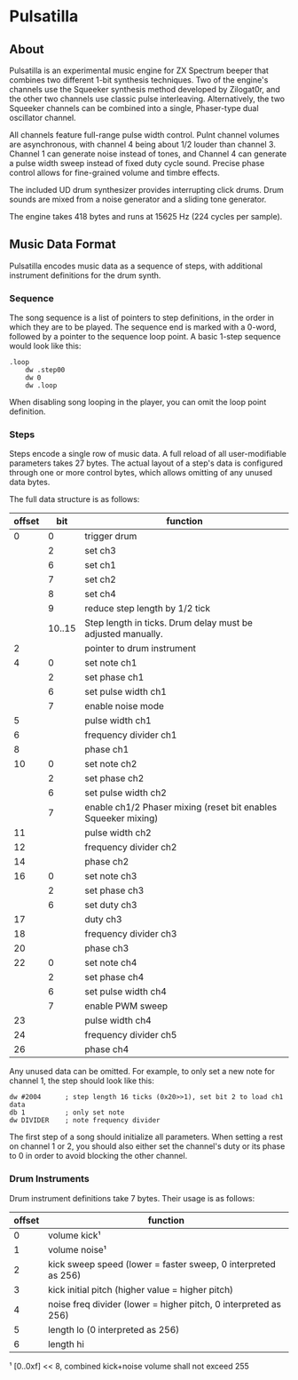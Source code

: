 # Pulsatilla

## About

Pulsatilla is an experimental music engine for ZX Spectrum beeper that combines two different 1-bit synthesis techniques. Two of the engine's channels use the Squeeker synthesis method developed by Zilogat0r, and the other two channels use classic pulse interleaving. Alternatively, the two Squeeker channels can be combined into a single, Phaser-type dual oscillator channel.

All channels feature full-range pulse width control. PuInt channel volumes are asynchronous, with channel 4 being about 1/2 louder than channel 3. Channel 1 can generate noise instead of tones, and Channel 4 can generate a pulse width sweep instead of fixed duty cycle sound. Precise phase control allows for fine-grained volume and timbre effects.

The included UD drum synthesizer provides interrupting click drums. Drum sounds are mixed from a noise generator and a sliding tone generator.

The engine takes 418 bytes and runs at 15625 Hz (224 cycles per sample).


## Music Data Format

Pulsatilla encodes music data as a sequence of steps, with additional instrument definitions for the drum synth.

### Sequence

The song sequence is a list of pointers to step definitions, in the order in which they are to be played. The sequence end is marked with a 0-word, followed by a pointer to the sequence loop point. A basic 1-step sequence would look like this:

	.loop
        dw .step00
		dw 0
		dw .loop

When disabling song looping in the player, you can omit the loop point definition.

### Steps

Steps encode a single row of music data. A full reload of all user-modifiable parameters takes 27 bytes. The actual layout of a step's data is configured through one or more control bytes, which allows omitting of any unused data bytes.

The full data structure is as follows:

offset | bit    | function
-------|--------|---------
0      | 0      | trigger drum
       | 2      | set ch3
       | 6      | set ch1
       | 7      | set ch2
       | 8      | set ch4
       | 9      | reduce step length by 1/2 tick
       | 10..15 | Step length in ticks. Drum delay must be adjusted manually.
2      |        | pointer to drum instrument
4      | 0      | set note ch1
       | 2      | set phase ch1
       | 6      | set pulse width ch1
       | 7      | enable noise mode
5      |        | pulse width ch1
6      |        | frequency divider ch1
8      |        | phase ch1
10     | 0      | set note ch2
       | 2      | set phase ch2
       | 6      | set pulse width ch2
       | 7      | enable ch1/2 Phaser mixing (reset bit enables Squeeker mixing)
11	   |        | pulse width ch2
12     |        | frequency divider ch2
14     |        | phase ch2
16     | 0      | set note ch3
       | 2      | set phase ch3
       | 6      | set duty ch3
17	   |        | duty ch3
18     |        | frequency divider ch3
20     |        | phase ch3
22     | 0      | set note ch4
       | 2      | set phase ch4
       | 6      | set pulse width ch4
       | 7      | enable PWM sweep
23     |        | pulse width ch4
24     |        | frequency divider ch5
26     |        | phase ch4

Any unused data can be omitted. For example, to only set a new note for channel 1, the step should look like this:

    dw #2004      ; step length 16 ticks (0x20>>1), set bit 2 to load ch1 data
	db 1          ; only set note
	dw DIVIDER    ; note frequency divider

The first step of a song should initialize all parameters. When setting a rest on channel 1 or 2, you should also either set the channel's duty or its phase to 0 in order to avoid blocking the other channel.

### Drum Instruments

Drum instrument definitions take 7 bytes. Their usage is as follows:

offset | function
-------|---------
0      | volume kick¹
1      | volume noise¹
2      | kick sweep speed (lower = faster sweep, 0 interpreted as 256)
3      | kick initial pitch (higher value = higher pitch)
4      | noise freq divider (lower = higher pitch, 0 interpreted as 256)
5      | length lo (0 interpreted as 256)
6      | length hi

¹ [0..0xf] << 8, combined kick+noise volume shall not exceed 255
